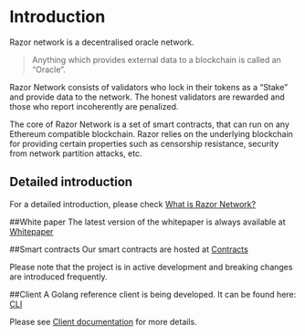# Introduction

Razor network is a decentralised oracle network.

> Anything which provides external data to a blockchain is called an “Oracle”.

 Razor Network consists of validators who lock in their tokens as a “Stake” and provide data to the network. The honest validators are rewarded and those who report incoherently are penalized.

The core of Razor Network is a set of smart contracts, that can run on any Ethereum compatible blockchain. Razor relies on the underlying blockchain for providing certain properties such as censorship resistance, security from network partition attacks, etc.

## Detailed introduction
For a detailed introduction, please check  [What is Razor Network?](explainer.md)

##White paper
The latest version of the whitepaper is always available at [Whitepaper](https://razor.network/whitepaper.pdf)

##Smart contracts
Our smart contracts are hosted at [Contracts](https://github.com/razor-network/contracts)

Please note that the project is in active development and breaking changes are introduced frequently.

##Client
A Golang reference client is being developed. It can be found here: [CLI](https://github.com/razor-network/razor-go)

Please see [Client documentation](client.md) for more details.
